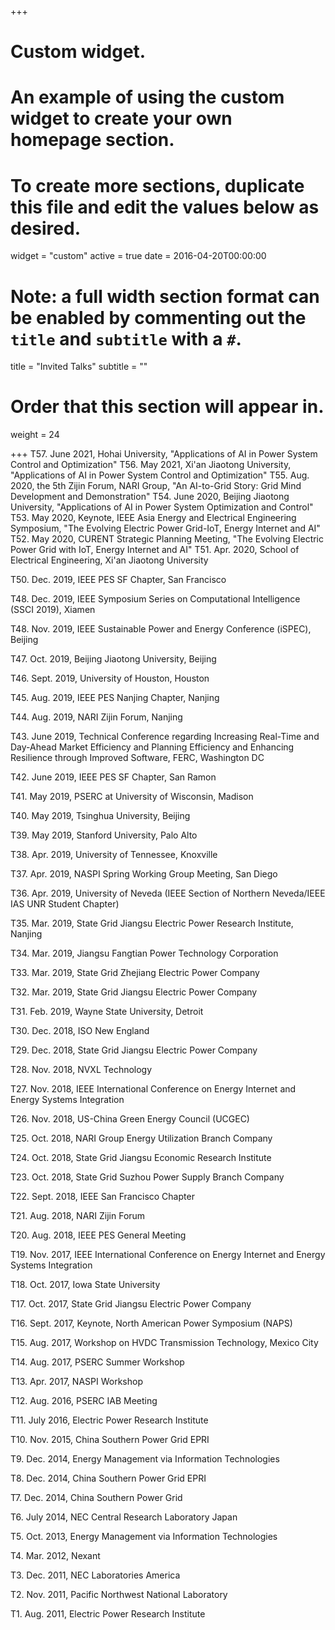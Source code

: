 +++
# Custom widget.
# An example of using the custom widget to create your own homepage section.
# To create more sections, duplicate this file and edit the values below as desired.
widget = "custom"
active = true
date = 2016-04-20T00:00:00

# Note: a full width section format can be enabled by commenting out the `title` and `subtitle` with a `#`.
title = "Invited Talks"
subtitle = ""

# Order that this section will appear in.
weight = 24

+++
T57. June 2021, Hohai University, "Applications of AI in Power System Control and Optimization"
T56. May 2021, Xi'an Jiaotong University, "Applications of AI in Power System Control and Optimization"
T55.  Aug. 2020, the 5th Zijin Forum, NARI Group, "An AI-to-Grid Story: Grid Mind Development and Demonstration"
T54.  June 2020, Beijing Jiaotong University, "Applications of AI in Power System Optimization and Control"
T53.  May 2020, Keynote, IEEE Asia Energy and Electrical Engineering Symposium, "The Evolving Electric Power Grid-IoT, Energy Internet and AI"
T52.  May 2020, CURENT Strategic Planning Meeting, "The Evolving Electric Power Grid with IoT, Energy Internet and AI"
T51.  Apr. 2020, School of Electrical Engineering, Xi'an Jiaotong University 

T50.  Dec. 2019, IEEE PES SF Chapter, San Francisco

T48.  Dec. 2019, IEEE Symposium Series on Computational Intelligence (SSCI 2019), Xiamen 

T48.  Nov. 2019, IEEE Sustainable Power and Energy Conference (iSPEC), Beijing

T47.  Oct. 2019, Beijing Jiaotong University, Beijing 

T46.  Sept. 2019, University of Houston, Houston

T45.  Aug. 2019, IEEE PES Nanjing Chapter, Nanjing

T44.  Aug. 2019, NARI Zijin Forum, Nanjing

T43.  June 2019, 	Technical Conference regarding Increasing Real-Time and Day-Ahead Market Efficiency and Planning Efficiency and Enhancing Resilience through Improved Software, 
FERC, Washington DC

T42.  June 2019, IEEE PES SF Chapter, San Ramon

T41.  May 2019, PSERC at University of Wisconsin, Madison 

T40.  May 2019, Tsinghua University, Beijing

T39.  May 2019, Stanford University, Palo Alto

T38.  Apr. 2019, University of Tennessee, Knoxville

T37.  Apr. 2019, NASPI Spring Working Group Meeting, San Diego

T36.  Apr. 2019, University of Neveda (IEEE Section of Northern Neveda/IEEE IAS UNR Student Chapter)

T35.  Mar. 2019, State Grid Jiangsu Electric Power Research Institute, Nanjing

T34.  Mar. 2019, Jiangsu Fangtian Power Technology Corporation

T33.  Mar. 2019, State Grid Zhejiang Electric Power Company

T32.  Mar. 2019, State Grid Jiangsu Electric Power Company

T31.  Feb. 2019, Wayne State University, Detroit

T30.	Dec. 2018, ISO New England

T29.	Dec. 2018, State Grid Jiangsu Electric Power Company

T28.	Nov. 2018, NVXL Technology

T27.	Nov. 2018, IEEE International Conference on Energy Internet and Energy Systems Integration 

T26.	Nov. 2018, US-China Green Energy Council (UCGEC)

T25.	Oct. 2018, NARI Group Energy Utilization Branch Company

T24.	Oct. 2018, State Grid Jiangsu Economic Research Institute

T23.	Oct. 2018, State Grid Suzhou Power Supply Branch Company

T22.	Sept. 2018, IEEE San Francisco Chapter

T21.	Aug. 2018, NARI Zijin Forum 

T20.	Aug. 2018, IEEE PES General Meeting

T19.	Nov. 2017, IEEE International Conference on Energy Internet and Energy Systems Integration 

T18.	Oct. 2017, Iowa State University

T17.	Oct. 2017, State Grid Jiangsu Electric Power Company

T16.	Sept. 2017, Keynote, North American Power Symposium (NAPS) 

T15.	Aug. 2017, Workshop on HVDC Transmission Technology, Mexico City

T14.	Aug. 2017, PSERC Summer Workshop

T13.	Apr. 2017, NASPI Workshop

T12.	Aug. 2016, PSERC IAB Meeting

T11.	July 2016, Electric Power Research Institute

T10.	Nov. 2015, China Southern Power Grid EPRI

T9.	Dec. 2014, Energy Management via Information Technologies

T8.	Dec. 2014, China Southern Power Grid EPRI

T7.	Dec. 2014, China Southern Power Grid

T6.	July 2014, NEC Central Research Laboratory Japan

T5.	Oct. 2013, Energy Management via Information Technologies

T4.	Mar. 2012, Nexant

T3.	Dec. 2011, NEC Laboratories America

T2.	Nov. 2011, Pacific Northwest National Laboratory

T1.	Aug. 2011, Electric Power Research Institute
